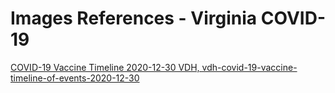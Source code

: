 # Images References - Virginia COVID-19

[COVID-19 Vaccine Timeline 2020-12-30 VDH, vdh-covid-19-vaccine-timeline-of-events-2020-12-30](https://www.vdh.virginia.gov/content/uploads/sites/191/2021/01/Vax-Timeline-of-Events.svg)
